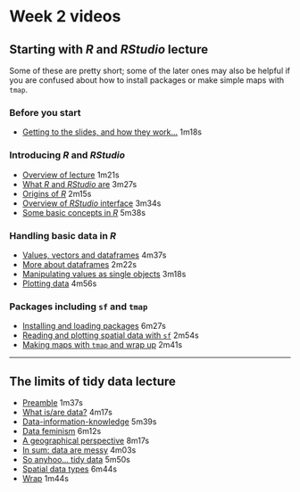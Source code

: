 # Week 2 videos
## Starting with *R* and *RStudio* lecture
Some of these are pretty short; some of the later ones may also be helpful if you are confused about how to install packages or make simple maps with `tmap`.

### Before you start
+ [Getting to the slides, and how they work...](https://southosullivan.com/geog315/video/week-02-lecture-01/geog315-03-2022-starting-r-01.mp4) 1m18s

### Introducing _R_ and _RStudio_
+ [Overview of lecture](https://southosullivan.com/geog315/video/week-02-lecture-01/geog315-03-2022-starting-r-02.mp4) 1m21s
+ [What _R_ and _RStudio_ are](https://southosullivan.com/geog315/video/week-02-lecture-01/geog315-03-2022-starting-r-03.mp4) 3m27s
+ [Origins of _R_](https://southosullivan.com/geog315/video/week-02-lecture-01/geog315-03-2022-starting-r-04.mp4) 2m15s
+ [Overview of _RStudio_ interface](https://southosullivan.com/geog315/video/week-02-lecture-01/geog315-03-2022-starting-r-05.mp4) 3m34s
+ [Some basic concepts in _R_](https://southosullivan.com/geog315/video/week-02-lecture-01/geog315-03-2022-starting-r-06.mp4) 5m38s

### Handling basic data in _R_
+ [Values, vectors and dataframes](https://southosullivan.com/geog315/video/week-02-lecture-01/geog315-03-2022-starting-r-07.mp4) 4m37s
+ [More about dataframes](https://southosullivan.com/geog315/video/week-02-lecture-01/geog315-03-2022-starting-r-08.mp4) 2m22s
+ [Manipulating values as single objects](https://southosullivan.com/geog315/video/week-02-lecture-01/geog315-03-2022-starting-r-09.mp4) 3m18s
+ [Plotting data](https://southosullivan.com/geog315/video/week-02-lecture-01/geog315-03-2022-starting-r-10.mp4) 4m56s

### Packages including `sf` and `tmap`
+ [Installing and loading packages](https://southosullivan.com/geog315/video/week-02-lecture-01/geog315-03-2022-starting-r-11.mp4) 6m27s
+ [Reading and plotting spatial data with `sf`](https://southosullivan.com/geog315/video/week-02-lecture-01/geog315-03-2022-starting-r-12.mp4) 2m54s
+ [Making maps with `tmap` and wrap up](https://southosullivan.com/geog315/video/week-02-lecture-01/geog315-03-2022-starting-r-13.mp4) 2m41s

---
## The limits of tidy data lecture
+ [Preamble](https://southosullivan.com/geog315/video/week-02-lecture-02/geog315-04-2022-not-so-tidy-data-1.mp4) 1m37s
+ [What is/are data?](https://southosullivan.com/geog315/video/week-02-lecture-02/geog315-04-2022-not-so-tidy-data-2.mp4) 4m17s
+ [Data-information-knowledge](https://southosullivan.com/geog315/video/week-02-lecture-02/geog315-04-2022-not-so-tidy-data-3.mp4) 5m39s
+ [Data feminism](https://southosullivan.com/geog315/video/week-02-lecture-02/geog315-04-2022-not-so-tidy-data-4.mp4) 6m12s
+ [A geographical perspective](https://southosullivan.com/geog315/video/week-02-lecture-02/geog315-04-2022-not-so-tidy-data-5.mp4) 8m17s
+ [In sum: data are messy](https://southosullivan.com/geog315/video/week-02-lecture-02/geog315-04-2022-not-so-tidy-data-6.mp4) 4m03s
+ [So anyhoo... tidy data](https://southosullivan.com/geog315/video/week-02-lecture-02/geog315-04-2022-not-so-tidy-data-7.mp4) 5m50s
+ [Spatial data types](https://southosullivan.com/geog315/video/week-02-lecture-02/geog315-04-2022-not-so-tidy-data-8.mp4) 6m44s
+ [Wrap](https://southosullivan.com/geog315/video/week-02-lecture-02/geog315-04-2022-not-so-tidy-data-9.mp4) 1m44s
